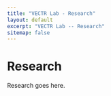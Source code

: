 ```yaml
---
title: "VECTR Lab - Research"
layout: default
excerpt: "VECTR Lab -- Research"
sitemap: false
---
```


# Research

Research goes here.
